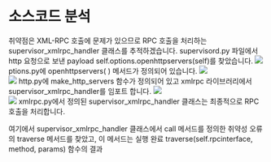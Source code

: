 # 소스코드 분석 

취약점은 XML-RPC 호출에 문제가 있으므로 RPC 호출을 처리하는 supervisor_xmlrpc_handler 클래스를 추적하겠습니다.
supervisord.py 파일에서 http 요청으로 보낸 payload self.options.openhttpservers(self)를 찾았습니다. 
![](picture5.png)
<br/>
ptions.py에 openhttpservers( ) 메서드가 정의되어 있습니다.
![](picture4.png)
<br/>
![](picture3.png)
http.py에 make_http_servers 함수가 정의되어 있고 xmlrpc 라이브러리에서 supervisor_xmlrpc_handler를 임포트 합니다.
![](picture3.png)
<br/>
![](picture1.png)
xmlrpc.py에서 정의된 supervisor_xmlrpc_handler 클래스는 최종적으로 RPC 호출을 처리합니다. 

여기에서 supervisor_xmlrpc_handler 클래스에서 call 메서드를 정의한 취약성 오류의 traverse 메서드를 찾았고, 이 메서드는 실행 완료 traverse(self.rpcinterface, method, params) 함수의 결과

